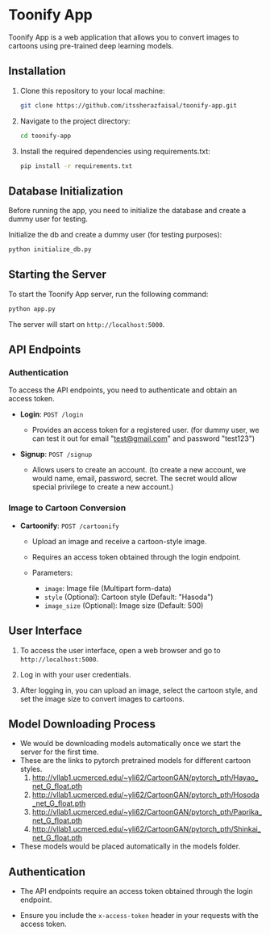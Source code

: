 # Toonify App

Toonify App is a web application that allows you to convert images to cartoons using pre-trained deep learning models.

## Installation

1. Clone this repository to your local machine:
   ```bash
   git clone https://github.com/itssherazfaisal/toonify-app.git
   ```

2. Navigate to the project directory:
   ```bash
   cd toonify-app
   ```

3. Install the required dependencies using requirements.txt:
   ```bash
   pip install -r requirements.txt
   ```

## Database Initialization

Before running the app, you need to initialize the database and create a dummy user for testing.

Initialize the db and create a dummy user (for testing purposes):
   ```bash
   python initialize_db.py
   ```

## Starting the Server

To start the Toonify App server, run the following command:
   ```bash
   python app.py
   ```

The server will start on `http://localhost:5000`.

## API Endpoints

### Authentication

To access the API endpoints, you need to authenticate and obtain an access token.

- **Login**: `POST /login`

  - Provides an access token for a registered user. (for dummy user, we can test it out for email "test@gmail.com" and password "test123")

- **Signup**: `POST /signup`

  - Allows users to create an account. (to create a new account, we would name, email, password, secret. The secret would allow special privilege to create a new account.)

### Image to Cartoon Conversion

- **Cartoonify**: `POST /cartoonify`

  - Upload an image and receive a cartoon-style image.

  - Requires an access token obtained through the login endpoint.

  - Parameters:
    - `image`: Image file (Multipart form-data)
    - `style` (Optional): Cartoon style (Default: "Hasoda")
    - `image_size` (Optional): Image size (Default: 500)

## User Interface

1. To access the user interface, open a web browser and go to `http://localhost:5000`.

2. Log in with your user credentials.

3. After logging in, you can upload an image, select the cartoon style, and set the image size to convert images to cartoons.

## Model Downloading Process

- We would be downloading models automatically once we start the server for the first time.
- These are the links to pytorch pretrained models for different cartoon styles.
    1. http://vllab1.ucmerced.edu/~yli62/CartoonGAN/pytorch_pth/Hayao_net_G_float.pth
    2. http://vllab1.ucmerced.edu/~yli62/CartoonGAN/pytorch_pth/Hosoda_net_G_float.pth
    3. http://vllab1.ucmerced.edu/~yli62/CartoonGAN/pytorch_pth/Paprika_net_G_float.pth	
    4. http://vllab1.ucmerced.edu/~yli62/CartoonGAN/pytorch_pth/Shinkai_net_G_float.pth
- These models would be placed automatically in the models folder. 


## Authentication

- The API endpoints require an access token obtained through the login endpoint.

- Ensure you include the `x-access-token` header in your requests with the access token.
